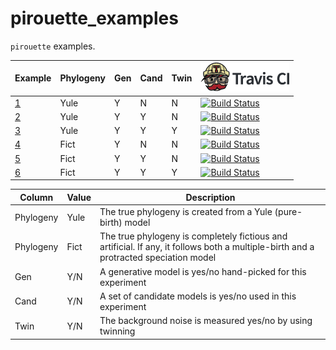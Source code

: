 # pirouette_examples

`pirouette` examples.

Example|Phylogeny|Gen|Cand|Twin|[![Travis CI logo](TravisCI.png)](https://travis-ci.org)
-------|---------|---|----|----|---------------------
[1](https://github.com/richelbilderbeek/pirouette_example_1)|Yule|Y|N|N|[![Build Status](https://travis-ci.org/richelbilderbeek/pirouette_example_1.svg?branch=master)](https://travis-ci.org/richelbilderbeek/pirouette_example_1)
[2](https://github.com/richelbilderbeek/pirouette_example_2)|Yule|Y|Y|N|[![Build Status](https://travis-ci.org/richelbilderbeek/pirouette_example_2.svg?branch=master)](https://travis-ci.org/richelbilderbeek/pirouette_example_2)
[3](https://github.com/richelbilderbeek/pirouette_example_3)|Yule|Y|Y|Y|[![Build Status](https://travis-ci.org/richelbilderbeek/pirouette_example_3.svg?branch=master)](https://travis-ci.org/richelbilderbeek/pirouette_example_3)
[4](https://github.com/richelbilderbeek/pirouette_example_4)|Fict|Y|N|N|[![Build Status](https://travis-ci.org/richelbilderbeek/pirouette_example_4.svg?branch=master)](https://travis-ci.org/richelbilderbeek/pirouette_example_4)
[5](https://github.com/richelbilderbeek/pirouette_example_5)|Fict|Y|Y|N|[![Build Status](https://travis-ci.org/richelbilderbeek/pirouette_example_5.svg?branch=master)](https://travis-ci.org/richelbilderbeek/pirouette_example_5)
[6](https://github.com/richelbilderbeek/pirouette_example_6)|Fict|Y|Y|Y|[![Build Status](https://travis-ci.org/richelbilderbeek/pirouette_example_6.svg?branch=master)](https://travis-ci.org/richelbilderbeek/pirouette_example_6)

Column    |Value|Description
----------|-----|---------------------------------------------------------------
Phylogeny |Yule |The true phylogeny is created from a Yule (pure-birth) model
Phylogeny |Fict |The true phylogeny is completely fictious and artificial. If any, it follows both a multiple-birth and a protracted speciation model
Gen       |Y/N  |A generative model is yes/no hand-picked for this experiment
Cand      |Y/N  |A set of candidate models is yes/no used in this experiment
Twin      |Y/N  |The background noise is measured yes/no by using twinning

